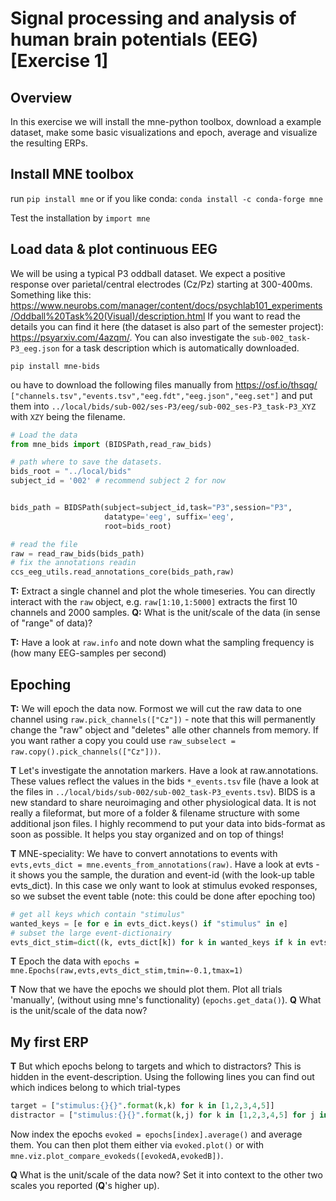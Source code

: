 # Signal processing and analysis of human brain potentials (EEG) [Exercise 1]

## Overview
In this exercise we will install the mne-python toolbox, download a example dataset, make some basic visualizations and epoch, average and visualize the resulting ERPs.

## Install MNE toolbox
run `pip install mne`
or if you like conda:
`conda install -c conda-forge mne`

Test the installation by
`import mne`

## Load data & plot continuous EEG
We will be using a typical P3 oddball dataset. We expect a positive response over parietal/central electrodes (Cz/Pz) starting at 300-400ms. Something like this: https://www.neurobs.com/manager/content/docs/psychlab101_experiments/Oddball%20Task%20(Visual)/description.html
If you want to read the details you can find it here (the dataset is also part of the semester project): https://psyarxiv.com/4azqm/. You can also investigate the `sub-002_task-P3_eeg.json` for a task description which is automatically downloaded.


```
pip install mne-bids
```

ou have to download the following files manually from https://osf.io/thsqg/
`["channels.tsv","events.tsv","eeg.fdt","eeg.json","eeg.set"]`
and put them into `../local/bids/sub-002/ses-P3/eeg/sub-002_ses-P3_task-P3_XYZ` with `XZY` being the filename.

```python
# Load the data
from mne_bids import (BIDSPath,read_raw_bids)

# path where to save the datasets.
bids_root = "../local/bids"
subject_id = '002' # recommend subject 2 for now


bids_path = BIDSPath(subject=subject_id,task="P3",session="P3",
                     datatype='eeg', suffix='eeg',
                     root=bids_root)

# read the file
raw = read_raw_bids(bids_path)
# fix the annotations readin
ccs_eeg_utils.read_annotations_core(bids_path,raw)

```

**T:** Extract a single channel and plot the whole timeseries. You can directly interact with the `raw` object, e.g. `raw[1:10,1:5000]` extracts the first 10 channels and 2000 samples.
**Q:** What is the unit/scale of the data (in sense of "range" of data)?

**T:** Have a look at `raw.info` and note down what the sampling frequency is (how many EEG-samples per second)

## Epoching 

**T:** We will epoch the data now. Formost we will cut the raw data to one channel using `raw.pick_channels(["Cz"])` - note that this will permanently change the "raw" object and "deletes" alle other channels from memory. If you want rather a copy you could use `raw_subselect = raw.copy().pick_channels(["Cz"]))`.


**T** Let's investigate the annotation markers. Have a look at raw.annotations. These values reflect the values in the bids `*_events.tsv`  file (have a look at the files in `../local/bids/sub-002/sub-002_task-P3_events.tsv`). BIDS is a new standard to share neuroimaging and other physiological data. It is not really a fileformat, but more of a folder & filename structure with some additional json files. I highly recommend to put your data into bids-format as soon as possible. It helps you stay organized and on top of things!


**T** MNE-speciality: We have to convert annotations to events with `evts,evts_dict = mne.events_from_annotations(raw)`. Have a look at evts - it shows you the sample, the duration and event-id (with the look-up table evts_dict). In this case we only want to look at stimulus evoked responses, so we subset the event table (note: this could be done after epoching too)

```python
# get all keys which contain "stimulus"
wanted_keys = [e for e in evts_dict.keys() if "stimulus" in e]
# subset the large event-dictionairy
evts_dict_stim=dict((k, evts_dict[k]) for k in wanted_keys if k in evts_dict)
```

**T** Epoch the data with `epochs = mne.Epochs(raw,evts,evts_dict_stim,tmin=-0.1,tmax=1)`

**T** Now that we have the epochs we should plot them. Plot all trials 'manually', (without using mne's functionality) (`epochs.get_data()`).
**Q** What is the unit/scale of the data now?

## My first ERP

**T** But which epochs belong to targets and which to distractors? This is hidden in the event-description. Using the following lines you can find out which indices belong to which trial-types
```python
target = ["stimulus:{}{}".format(k,k) for k in [1,2,3,4,5]]
distractor = ["stimulus:{}{}".format(k,j) for k in [1,2,3,4,5] for j in [1,2,3,4,5] if k!=j]
```
Now index the epochs `evoked = epochs[index].average()` and average them. You can then plot them either via `evoked.plot()` or with `mne.viz.plot_compare_evokeds([evokedA,evokedB])`.

**Q** What is the unit/scale of the data now? Set it into context to the other two scales you reported (**Q**'s higher up).

